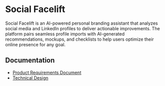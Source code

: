 # Social Facelift

Social Facelift is an AI-powered personal branding assistant that analyzes social media and LinkedIn profiles to deliver actionable improvements. The platform pairs seamless profile imports with AI-generated recommendations, mockups, and checklists to help users optimize their online presence for any goal.

## Documentation

- [Product Requirements Document](docs/PRD.md)
- [Technical Design](docs/TECHNICAL_DESIGN.md)
